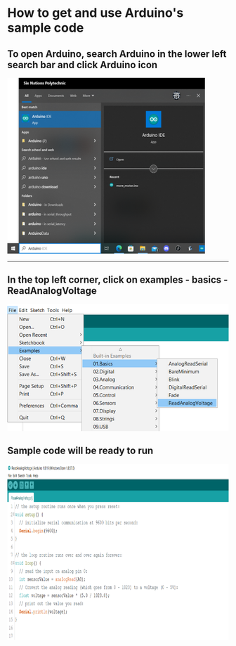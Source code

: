 # How to get and use Arduino's sample code

## To open Arduino, search Arduino in the lower left search bar and click Arduino icon

<img src="../images/searchArduino2.png" alt="Arduino" height="400" width="450">

---
## In the top left corner, click on examples - basics - ReadAnalogVoltage
![examples](../images/examplesBasics.png)

## Sample code will be ready to run

<img src="../images/readAnalogVoltage.png" alt="RAV" height="400" width="650">
